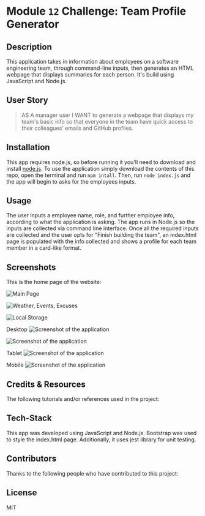 # Module `12` Challenge: Team Profile Generator

## Description

This application takes in information about employees on a software engineering team, through command-line inputs, then generates an HTML webpage that displays summaries for each person. It's build using JavaScript and Node.js.

## User Story
>
> AS A manager user
I WANT to generate a webpage that displays my team's basic info so that everyone in the team have quick access to their colleagues' emails and GitHub profiles.

## Installation

This app requires node.js, so before running it you'll need to download and install [node.js](https://nodejs.org/en/download/). To use the application simply download the contents of this repo, open the terminal and run `npm intall`. Then, run `node index.js` and the app will begin to asks for the employees inputs.

## Usage

The user inputs a employee name, role, and further employee info, according to what the application is asking. The app runs in Node.js so the inputs are collected via command line interface. Once all the required inputs are collected and the user opts for "Finish building the team", an index.html page is populated with the info collected and shows a profile for each team member in a card-like format.

## Screenshots

This is the home page of the website:

![Main Page](./imgs/app.png)


![Weather, Events, Excuses](./imgs/afteronclick.png)


![Local Storage](./imgs/localstorage.png)

Desktop
![Screenshot of the application](assets/images/MD1.png)

![Screenshot of the application](assets/images/MD2.png)

Tablet
![Screenshot of the application](assets/images/MD3tablet.jpg)

Mobile
![Screenshot of the application](assets/images/MD4mobile.jpeg)


## Credits & Resources

The following tutorials and/or references used in the project:


## Tech-Stack

This app was developed using JavaScript and Node.js. Bootstrap was used to style the index.html page. Additionally, it uses jest library for unit testing.

## Contributors

Thanks to the following people who have contributed to this project:

## License

MIT 